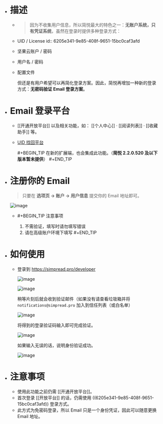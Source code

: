 - # 描述
	- > 因为不收集用户信息，所以简悦最大的特色之一：**无账户系统，只有凭证系统**，虽然在登录时提供多种登录方式：
	- UID / License
	  id:: 6205e341-9e85-408f-9651-15bc0caf3afd
	- 坚果云账户 / 密码
	- 用户名 / 密码
	- 配置文件
	  
	  但还是有用户希望可以再简化登录方案。因此，简悦再增加一种新的登录方式：**无密码验证 Email 登录方案**。
- # Email 登录平台
	- [[开通开放平台]] 以及相关功能，如： [[个人中心]] · [[阅读列表]] · [[收藏助手]] 等。
	- [UID 找回平台](https://simpread.pro/reset)
	  
	  #+BEGIN_TIP
	  在新的扩展端，也会集成此功能。（**简悦 2.2.0.520 及以下版本暂未提供**）
	  #+END_TIP
- # 注册你的 Email
  
  > 只要在 **选项页 → 账户 → 用户信息** 提交你的 Email 地址即可。
  
  ![image](https://s1.ax1x.com/2022/11/13/zFrkm6.png)
	- #+BEGIN_TIP
	  注意事项
	  
	  1. 不需验证，填写时请勿填写错误
	  2. 请在高级账户环境下填写
	  #+END_TIP
- # 如何使用
	- 登录到 https://simpread.pro/developer
	  
	  ![image](https://s1.ax1x.com/2022/11/13/zFrETO.png)
	  
	  ![image](https://s1.ax1x.com/2022/11/13/zFrM6I.png)
	  
	  稍等片刻后就会收到验证邮件（如果没有请查看垃圾箱并将 `notifications@simpread.pro` 加入到信任列表（或白名单）
	  
	  ![image](https://s1.ax1x.com/2022/11/13/zFrQXt.png)
	  
	  将得到的登录验证码输入即可完成验证。
	  
	  ![image](https://s1.ax1x.com/2022/11/13/zFr1nP.png)
	  
	  如果输入无误的话，说明身份验证成功。
	  
	  ![image](https://s1.ax1x.com/2022/11/13/zFr30f.png)
- # 注意事项
	- 使用此功能之前仍需 [[开通开放平台]]。
	- 首次登录 [[开放平台]] 的话，仍需使用 ((6205e341-9e85-408f-9651-15bc0caf3afd)) 登录方式。
	- 此方式为免密码登录，所以 Email 只是一个身份凭证，因此可以随意更换 Email 地址。